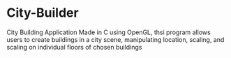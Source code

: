 # City-Builder
City Building Application 
Made in C using OpenGL, thsi program allows users to create buildings in a city scene, manipulating location, scaling, and scaling on individual floors of chosen buildings

